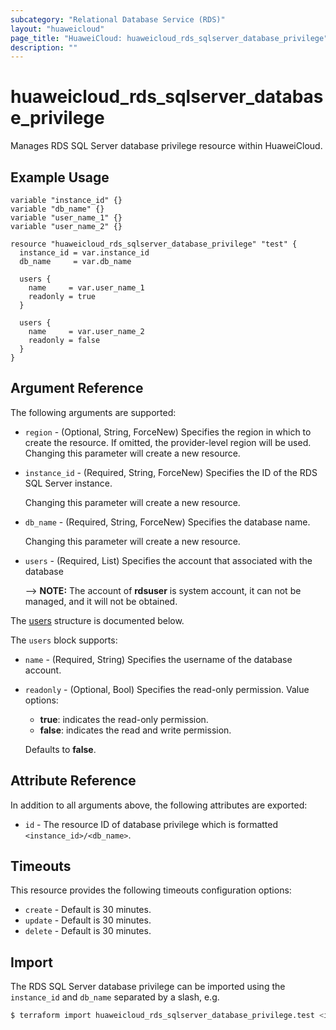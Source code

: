 ```yaml
---
subcategory: "Relational Database Service (RDS)"
layout: "huaweicloud"
page_title: "HuaweiCloud: huaweicloud_rds_sqlserver_database_privilege"
description: ""
---
```


# huaweicloud_rds_sqlserver_database_privilege

Manages RDS SQL Server database privilege resource within HuaweiCloud.

## Example Usage

```hcl
variable "instance_id" {}
variable "db_name" {}
variable "user_name_1" {}
variable "user_name_2" {}

resource "huaweicloud_rds_sqlserver_database_privilege" "test" {
  instance_id = var.instance_id
  db_name     = var.db_name

  users {
    name     = var.user_name_1
    readonly = true
  }

  users {
    name     = var.user_name_2
    readonly = false
  }
}
```

## Argument Reference

The following arguments are supported:

* `region` - (Optional, String, ForceNew) Specifies the region in which to create the resource.
  If omitted, the provider-level region will be used. Changing this parameter will create a new resource.

* `instance_id` - (Required, String, ForceNew) Specifies the ID of the RDS SQL Server instance.

  Changing this parameter will create a new resource.

* `db_name` - (Required, String, ForceNew) Specifies the database name.

  Changing this parameter will create a new resource.

* `users` - (Required, List) Specifies the account that associated with the database

  --> **NOTE:** The account of **rdsuser** is system account, it can not be managed, and it will not be obtained.

The [users](#SQLServerDatabasePrivilege_CreateUser) structure is documented below.

<a name="SQLServerDatabasePrivilege_CreateUser"></a>
The `users` block supports:

* `name` - (Required, String) Specifies the username of the database account.

* `readonly` - (Optional, Bool) Specifies the read-only permission. Value options:
  + **true**: indicates the read-only permission.
  + **false**: indicates the read and write permission.

  Defaults to **false**.

## Attribute Reference

In addition to all arguments above, the following attributes are exported:

* `id` - The resource ID of database privilege which is formatted `<instance_id>/<db_name>`.

## Timeouts

This resource provides the following timeouts configuration options:

* `create` - Default is 30 minutes.
* `update` - Default is 30 minutes.
* `delete` - Default is 30 minutes.

## Import

The RDS SQL Server database privilege can be imported using the `instance_id` and `db_name` separated by a slash, e.g.

```bash
$ terraform import huaweicloud_rds_sqlserver_database_privilege.test <instance_id>/<db_name>
```
